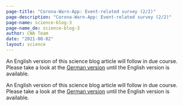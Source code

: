 ```yaml
---
page-title: "Corona-Warn-App: Event-related survey (2/2)"
page-description: "Corona-Warn-App: Event-related survey (2/2)"
page-name: science-blog-3
page-name_de: science-blog-3
author: CWA Team
date: "2021-08-02"
layout: science
---
```


An English version of this science blog article will follow in due course. Please take a look at the [German version](/de/science/2021-08-02-science-blog-3) until the English version is available.

<!-- overview -->

An English version of this science blog article will follow in due course. Please take a look at the [German version](/de/science/2021-08-02-science-blog-3) until the English version is available.
